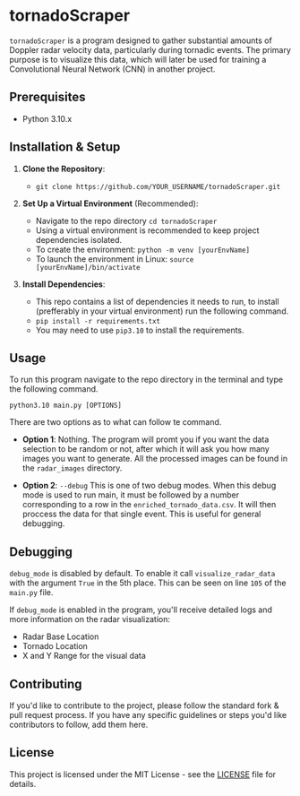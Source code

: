 # tornadoScraper

`tornadoScraper` is a program designed to gather substantial amounts of Doppler radar velocity data, particularly during tornadic events. The primary purpose is to visualize this data, which will later be used for training a Convolutional Neural Network (CNN) in another project.

## Prerequisites

- Python 3.10.x

## Installation & Setup

1. **Clone the Repository**:
    - `git clone https://github.com/YOUR_USERNAME/tornadoScraper.git`

2. **Set Up a Virtual Environment** (Recommended):
    - Navigate to the repo directory `cd tornadoScraper`
    - Using a virtual environment is recommended to keep project dependencies isolated.
    - To create the environment: `python -m venv [yourEnvName]`
    - To launch the environment in Linux: `source [yourEnvName]/bin/activate`

3. **Install Dependencies**:
    - This repo contains a list of dependencies it needs to run, to install (prefferably in your virtual environment) run the following command.
    - `pip install -r requirements.txt`
    - You may need to use `pip3.10` to install the requirements. 

## Usage
To run this program navigate to the repo directory in the terminal and type the following command. 

`python3.10 main.py [OPTIONS]`

There are two options as to what can follow te command.

- **Option 1**: Nothing. The program will promt you if you want the data selection to be random or not, after which it will ask you how many images you want to generate. All the processed images can be found in the `radar_images` directory. 

- **Option 2**: `--debug` This is one of two debug modes. When this debug mode is used to run main, it must be followed by a number corresponding to a row in the `enriched_tornado_data.csv`. It will then proccess the data for that single event. This is useful for general debugging. 

## Debugging
`debug_mode` is disabled by default. To enable it call `visualize_radar_data` with the argument `True` in the 5th place. This can be seen on line `105` of the `main.py` file. 

If `debug_mode` is enabled in the program, you'll receive detailed logs and more information on the radar visualization:
- Radar Base Location
- Tornado Location
- X and Y Range for the visual data

## Contributing

If you'd like to contribute to the project, please follow the standard fork & pull request process. If you have any specific guidelines or steps you'd like contributors to follow, add them here.

## License

This project is licensed under the MIT License - see the [LICENSE](LICENSE) file for details.
